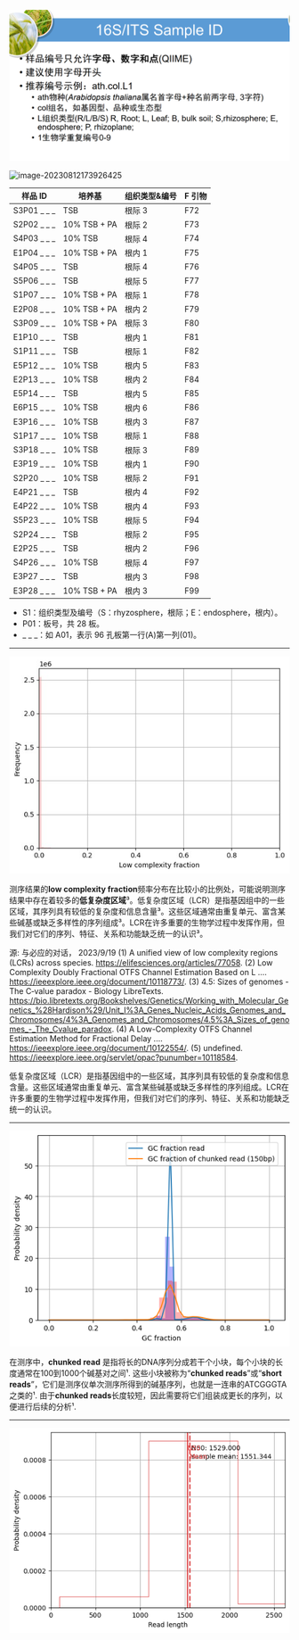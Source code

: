 ![image-20230812173917484](draft.assets/image-20230812173917484.png)

![image-20230812173926425](draft.assets/image-20230812173926425.png)

| 样品 ID     | 培养基       | 组织类型&编号 | F 引物 |
| ----------- | ------------ | ------------- | ------ |
| S3P01 _ _ _ | TSB          | 根际 3        | F72    |
| S2P02 _ _ _ | 10% TSB + PA | 根际 2        | F73    |
| S4P03 _ _ _ | 10% TSB      | 根际 4        | F74    |
| E1P04 _ _ _ | 10% TSB + PA | 根内 1        | F75    |
| S4P05 _ _ _ | TSB          | 根际 4        | F76    |
| S5P06 _ _ _ | TSB          | 根际 5        | F77    |
| S1P07 _ _ _ | 10% TSB + PA | 根际 1        | F78    |
| E2P08 _ _ _ | 10% TSB + PA | 根内 2        | F79    |
| S3P09 _ _ _ | 10% TSB + PA | 根际 3        | F80    |
| E1P10 _ _ _ | TSB          | 根内 1        | F81    |
| S1P11 _ _ _ | TSB          | 根际 1        | F82    |
| E5P12 _ _ _ | 10% TSB      | 根内 5        | F83    |
| E2P13 _ _ _ | 10% TSB      | 根内 2        | F84    |
| E5P14 _ _ _ | TSB          | 根内 5        | F85    |
| E6P15 _ _ _ | 10% TSB      | 根内 6        | F86    |
| E3P16 _ _ _ | 10% TSB      | 根内 3        | F87    |
| S1P17 _ _ _ | 10% TSB      | 根际 1        | F88    |
| S3P18 _ _ _ | 10% TSB      | 根际 3        | F89    |
| E3P19 _ _ _ | 10% TSB      | 根内 1        | F90    |
| S2P20 _ _ _ | 10% TSB      | 根际 2        | F91    |
| E4P21 _ _ _ | TSB          | 根内 4        | F92    |
| E4P22 _ _ _ | 10% TSB      | 根内 4        | F93    |
| S5P23 _ _ _ | 10% TSB      | 根际 5        | F94    |
| S2P24 _ _ _ | TSB          | 根际 2        | F95    |
| E2P25 _ _ _ | TSB          | 根内 2        | F96    |
| S4P26 _ _ _ | 10% TSB      | 根际 4        | F97    |
| E3P27 _ _ _ | TSB          | 根内 3        | F98    |
| E3P28 _ _ _ | 10% TSB + PA | 根内 3        | F99    |

+ S1：组织类型及编号（S：rhyzosphere，根际；E：endosphere，根内）。
+ P01：板号，共 28 板。
+ _ _ _：如 A01，表示 96 孔板第一行(A)第一列(01)。

---

![image-20230919185113579](draft.assets/image-20230919185113579.png)

测序结果的**low complexity fraction**频率分布在比较小的比例处，可能说明测序结果中存在着较多的**低复杂度区域**³。低复杂度区域（LCR）是指基因组中的一些区域，其序列具有较低的复杂度和信息含量³。这些区域通常由重复单元、富含某些碱基或缺乏多样性的序列组成³。LCR在许多重要的生物学过程中发挥作用，但我们对它们的序列、特征、关系和功能缺乏统一的认识³。

源: 与必应的对话， 2023/9/19
(1) A unified view of low complexity regions (LCRs) across species. https://elifesciences.org/articles/77058.
(2) Low Complexity Doubly Fractional OTFS Channel Estimation Based on L .... https://ieeexplore.ieee.org/document/10118773/.
(3) 4.5: Sizes of genomes - The C‑value paradox - Biology LibreTexts. https://bio.libretexts.org/Bookshelves/Genetics/Working_with_Molecular_Genetics_%28Hardison%29/Unit_I%3A_Genes_Nucleic_Acids_Genomes_and_Chromosomes/4%3A_Genomes_and_Chromosomes/4.5%3A_Sizes_of_genomes_-_The_Cvalue_paradox.
(4) A Low-Complexity OTFS Channel Estimation Method for Fractional Delay .... https://ieeexplore.ieee.org/document/10122554/.
(5) undefined. https://ieeexplore.ieee.org/servlet/opac?punumber=10118584.

低复杂度区域（LCR）是指基因组中的一些区域，其序列具有较低的复杂度和信息含量。这些区域通常由重复单元、富含某些碱基或缺乏多样性的序列组成。LCR在许多重要的生物学过程中发挥作用，但我们对它们的序列、特征、关系和功能缺乏统一的认识。

---

![fig_longQC_sampleqc_gcfrac](draft.assets/fig_longQC_sampleqc_gcfrac.png)

在测序中，**chunked read** 是指将长的DNA序列分成若干个小块，每个小块的长度通常在100到1000个碱基对之间¹. 这些小块被称为“**chunked reads**”或“**short reads**”，它们是测序仪单次测序所得到的碱基序列，也就是一连串的ATCGGGTA之类的¹. 由于**chunked reads**长度较短，因此需要将它们组装成更长的序列，以便进行后续的分析¹.

---

![fig_longQC_sampleqc_length](draft.assets/fig_longQC_sampleqc_length.png)